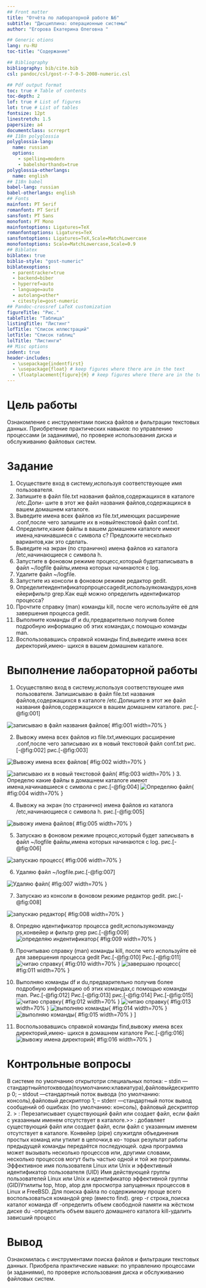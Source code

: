 ```yaml
---
## Front matter
title: "Отчёта по лабораторной работе №6"
subtitle: "Дисциплина: операционные системы"
author: "Егорова Екатерина Олеговна "

## Generic otions
lang: ru-RU
toc-title: "Содержание"

## Bibliography
bibliography: bib/cite.bib
csl: pandoc/csl/gost-r-7-0-5-2008-numeric.csl

## Pdf output format
toc: true # Table of contents
toc-depth: 2
lof: true # List of figures
lot: true # List of tables
fontsize: 12pt
linestretch: 1.5
papersize: a4
documentclass: scrreprt
## I18n polyglossia
polyglossia-lang:
  name: russian
  options:
	- spelling=modern
	- babelshorthands=true
polyglossia-otherlangs:
  name: english
## I18n babel
babel-lang: russian
babel-otherlangs: english
## Fonts
mainfont: PT Serif
romanfont: PT Serif
sansfont: PT Sans
monofont: PT Mono
mainfontoptions: Ligatures=TeX
romanfontoptions: Ligatures=TeX
sansfontoptions: Ligatures=TeX,Scale=MatchLowercase
monofontoptions: Scale=MatchLowercase,Scale=0.9
## Biblatex
biblatex: true
biblio-style: "gost-numeric"
biblatexoptions:
  - parentracker=true
  - backend=biber
  - hyperref=auto
  - language=auto
  - autolang=other*
  - citestyle=gost-numeric
## Pandoc-crossref LaTeX customization
figureTitle: "Рис."
tableTitle: "Таблица"
listingTitle: "Листинг"
lofTitle: "Список иллюстраций"
lotTitle: "Список таблиц"
lolTitle: "Листинги"
## Misc options
indent: true
header-includes:
  - \usepackage{indentfirst}
  - \usepackage{float} # keep figures where there are in the text
  - \floatplacement{figure}{H} # keep figures where there are in the text
---
```


# Цель работы
 Ознакомление с инструментами поиска файлов и фильтрации текстовых данных.
Приобретение практических навыков: по управлению процессами (и заданиями), по
проверке использования диска и обслуживанию файловых систем.
# Задание

1. Осуществите вход в систему,используя соответствующее имя пользователя.
2. Запишите в файл file.txt названия файлов,содержащихся в каталоге /etc.Допи-
шите в этот же файл названия файлов,содержащихся в вашем домашнем каталоге.
3. Выведите имена всех файлов из file.txt,имеющих расширение .conf,после чего
запишите их в новыйтекстовой файл conf.txt.
4. Определите,какие файлы в вашем домашнем каталоге имеют имена,начинавшиеся
с символа c? Предложите несколько вариантов,как это сделать.
5. Выведите на экран (по странично) имена файлов из каталога /etc,начинающиеся
с символа h.
6. Запустите в фоновом режиме процесс,который будетзаписывать в файл ~/logfile
файлы,имена которых начинаются с log.
7. Удалите файл ~/logfile.
8. Запустите из консоли в фоновом режиме редактор gedit.
9. Определитеидентификаторпроцессаgedit,используякомандуps,конвейерифильтр
grep.Как ещё можно определить идентификатор процесса?
10. Прочтите справку (man) команды kill, после чего используйте её для завершения
процесса gedit.
11. Выполните команды df и du,предварительно получив более подробную информацию
об этих командах,с помощью команды man.
12. Воспользовавшись справкой команды find,выведите имена всех директорий,имею-
щихся в вашем домашнем каталоге.
# Выполнение лабораторной работы

1.  Осуществляю вход в систему,используя соответствующее имя пользователя. Запишисываю в файл file.txt названия файлов,содержащихся в каталоге /etc.Допишите в этот же файл названия файлов,содержащихся в вашем домашнем каталоге. рис.[-@fig:001]
 
![ записываю в файл названия файлов](screen6/img1.png){ #fig:001 width=70% } 

2. Вывожу имена всех файлов из file.txt,имеющих расширение .conf,после чего
записываю их в новый текстовой файл conf.txt рис.[-@fig:002]  рис.[-@fig:003]
 
![Вывожу имена всех файлов](screen6/img2.png){ #fig:002 width=70% } 

![записываю их в новый текстовой файл](screen6/img3.png){ #fig:003 width=70% } 
 3. Определю какие файлы в домашнем каталоге имеют имена,начинавшиеся
с символа c рис.[-@fig:004]
 ![Определяю файл ](screen6/img4.png){ #fig:004 width=70% } 

 4. Вывожу на экран (по странично) имена файлов из каталога /etc,начинающиеся
с символа h. рис.[-@fig:005]
 
 ![вывожу имена файлов](screen6/img085.png){ #fig:005 width=70% } 

 5. Запускаю в фоновом режиме процесс,который будет записывать в файл ~/logfile
файлы,имена которых начинаются с log. рис.[-@fig:006]

![запускаю процесс  ](screen6/img20.png){ #fig:006 width=70% } 

6. Удаляю файл ~/logfile.рис.[-@fig:007]
 
![Удаляю файл](screen6/img6.png){ #fig:007 width=70% } 

7.  Запускаю из консоли в фоновом режиме редактор gedit. рис.[-@fig:008]
 
![ запускаю редактор ](screen6/img7.png){ #fig:008 width=70% } 

8. Опредяю идентификатор процесса gedit,используякоманду ps,конвейер и фильтр
grep рис.[-@fig:009]
 ![определяю индентификатор](screen6/img9.png){ #fig:009 width=70% } 


9. Прочитываю справку (man) команды kill, после чего используйте её для завершения
процесса gedit Рис.[-@fig:010] Рис.[-@fig:011]
 ![читаю справку  ](screen6/img10.png){ #fig:010 width=70% } 
![ завершаю процесс ](screen6/img11.png){ #fig:011 width=70% } 

 10. Выполняю команды df и du,предварительно получив более подробную информацию
об этих командах,с помощью команды man. Рис.[-@fig:012] Рис.[-@fig:013] рис.[-@fig:014] Рис.[-@fig:015]
 ![читаю справку](screen6/img12.png){ #fig:012 width=70% }
 ![читаю справку](screen6/img13.png){ #fig:013 width=70% }
![выполняю команды](screen6/img14.png){ #fig:014 width=70% } 
![выполняю команды](screen6/img15.png){ #fig:015 width=70% } ]

 11. Воспользовавшись справкой команды find,вывожу имена всех директорий,имею-
щихся в домашнем каталоге Рис.[-@fig:016]
 ![ вывожу имена директорий ](screen6/img18.png){ #fig:016 width=70% } 

 
# Контрольные вопросы
В системе по умолчанию открытотри специальных потока:
– stdin —стандартныйпотокввода(поумолчанию:клавиатура),файловыйдескриптор
0;
– stdout —стандартный поток вывода (по умолчанию: консоль),файловый дескриптор
1;
– stderr —стандартный поток вывод сообщений об ошибках (по умолчанию: консоль),
файловый дескриптор 2. > : Перезаписывает существующий файл или создает файл, если файл с указанным именем отсутствует в каталоге.>> : добавляет существующий файл или создает файл, если файл с указанным именем отсутствует в каталоге.
Конвейер (pipe) служитдля объединения простых команд или утилит в цепочки,в ко-
торых результат работы предыдущей команды передаётся последующей.
одна программа может вызывать несколько процессов или, другими словами, несколько процессов могут быть частью одной и той же программы.
Эффективное имя пользователя Linux или Unix и эффективный идентификатор пользователя (UID) Имя действующей группы пользователей Linux или Unix и идентификатор эффективной группы (GID)Утилиты top, htop, atop для просмотра запущенных процессов в Linux и FreeBSD.
Для поиска файла по содержимому проще всего воспользоваться командой grep (вместо find).
grep -r строка_поиска каталог
команда df -определить объем свободной памяти на жёстком диске
 du -определить объем вашего домашнего каталога 
 kill-удалить зависший процесс
# Вывод
Ознакомилась с инструментами поиска файлов и фильтрации текстовых данных.
Приобрела практические навыки: по управлению процессами (и заданиями), по
проверке использования диска и обслуживанию файловых систем.
